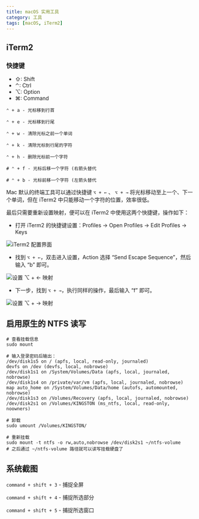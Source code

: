 ```yaml
---
title: macOS 实用工具
category: 工具
tags: [macOS, iTerm2]
---
```


## iTerm2

### 快捷键

- ⇧: Shift
- ⌃: Ctrl
- ⌥: Option
- ⌘: Command

```console
⌃ + a - 光标移到行首

⌃ + e - 光标移到行尾

⌃ + w - 清除光标之前一个单词

⌃ + k - 清除光标到行尾的字符

⌃ + h - 删除光标前一个字符

# ⌃ + f - 光标后移一个字符 (右箭头替代

# ⌃ + b - 光标前移一个字符 (左箭头替代
```

Mac 默认的终端工具可以通过快捷键 `⌥ + ←` 、 `⌥ + →` 将光标移动至上一个、下一个单词，但在 iTerm2 中只能移动一个字符的位置，效率很低。

最后只需要重新设置映射，便可以在 iTerm2 中使用这两个快捷键，操作如下：

- 打开 iTerm2 的快捷键设置：Profiles -> Open Profiles -> Edit Profiles -> Keys

![iTerm2 配置界面](https://i.loli.net/2021/06/03/oXauYd1iAqDKSwx.png)

- 找到 `⌥ + ←`，双击进入设置，Action 选择 “Send Escape Sequence”，然后输入 “b” 即可。

![设置 ⌥ + ← 映射](https://i.loli.net/2021/06/03/aB3PYXEUgAtOemc.png)

- 下一步，找到 `⌥ + →`，执行同样的操作，最后输入 “f” 即可。

![设置 ⌥ + → 映射](https://i.loli.net/2021/06/03/UJ3bQFNHga6wmkA.png)

## 启用原生的 NTFS 读写

```shell
# 查看挂载信息
sudo mount

# 输入登录密码后输出：
/dev/disk1s5 on / (apfs, local, read-only, journaled)
devfs on /dev (devfs, local, nobrowse)
/dev/disk1s1 on /System/Volumes/Data (apfs, local, journaled, nobrowse)
/dev/disk1s4 on /private/var/vm (apfs, local, journaled, nobrowse)
map auto_home on /System/Volumes/Data/home (autofs, automounted, nobrowse)
/dev/disk1s3 on /Volumes/Recovery (apfs, local, journaled, nobrowse)
/dev/disk2s1 on /Volumes/KINGSTON (ms_ntfs, local, read-only, noowners)

# 卸载
sudo umount /Volumes/KINGSTON/

# 重新挂载
sudo mount -t ntfs -o rw,auto,nobrowse /dev/disk2s1 ~/ntfs-volume
# 之后通过 ~/ntfs-volume 路径就可以读写挂载硬盘了
```

## 系统截图

`command + shift + 3` - 捕捉全屏

`command + shift + 4` - 捕捉所选部分

`command + shift + 5` - 捕捉所选窗口
